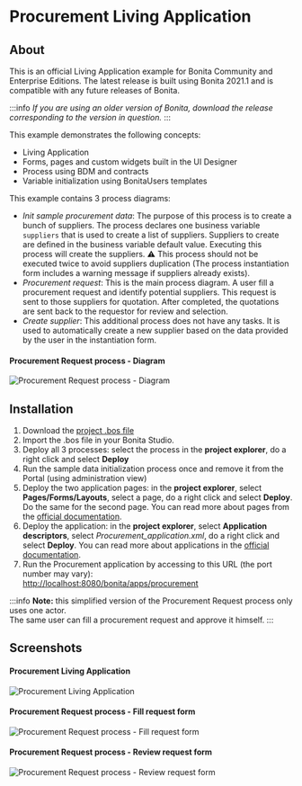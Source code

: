 # Procurement Living Application

## About
This is an official Living Application example for Bonita Community and Enterprise Editions.
The latest release is built using Bonita 2021.1 and is compatible with any future releases of Bonita.

:::info
*If you are using an older version of Bonita, download the release corresponding to the version in question.*
:::

This example demonstrates the following concepts:
- Living Application
- Forms, pages and custom widgets built in the UI Designer
- Process using BDM and contracts
- Variable initialization using BonitaUsers templates

This example contains 3 process diagrams:

- *Init sample procurement data*: The purpose of this process is to create a bunch of suppliers. The process declares one business variable `suppliers` that is used to create a list of suppliers. Suppliers to create are defined in the business variable default value. Executing this process will create the suppliers.
	:warning: This process should not be executed twice to avoid suppliers duplication (The process instantiation form includes a warning message if suppliers already exists).
- *Procurement request*: This is the main process diagram. A user fill a procurement request and identify potential suppliers. This request is sent to those suppliers for quotation. After completed, the quotations are sent back to the requestor for review and selection.
- *Create supplier*: This additional process does not have any tasks. It is used to automatically create a new supplier based on the data provided by the user in the instantiation form.

#### Procurement Request process - Diagram
<img src="/screenshots/procurement-request-diagram.png?raw=true" alt="Procurement Request process - Diagram"/>


## Installation

1. Download the <a href="https://github.com/Bonitasoft-Community/procurement-example/releases">project .bos file</a>
1. Import the .bos file in your Bonita Studio. 
1. Deploy all 3 processes: select the process in the **project explorer**, do a right click and select **Deploy**
1. Run the sample data initialization process once and remove it from the Portal (using administration view)
1. Deploy the two application pages: in the **project explorer**, select **Pages/Forms/Layouts**, select a page, do a right click and select **Deploy**. Do the same for the second page. You can read more about pages from the <a href="https://documentation.bonitasoft.com/bonita/7.9/pages">official documentation</a>.
1. Deploy the application: in the **project explorer**, select **Application descriptors**, select _Procurement_application.xml_, do a right click and select **Deploy**. You can read more about applications in the <a href="https://documentation.bonitasoft.com/bonita/7.9/applications">official documentation</a>.
10. Run the Procurement application by accessing to this URL (the port number may vary):<br/><a href="http://localhost:8080/bonita/apps/procurement">http://localhost:8080/bonita/apps/procurement</a>


:::info
**Note:** this simplified version of the Procurement Request process only uses one actor.<br/>
The same user can fill a procurement request and approve it himself.
:::

## Screenshots
#### Procurement Living Application
<img src="/screenshots/request-listing.png?raw=true" alt="Procurement Living Application"/>

#### Procurement Request process - Fill request form
<img src="/screenshots/fill-request-form.png?raw=true" alt="Procurement Request process - Fill request form"/>

#### Procurement Request process - Review request form
<img src="/screenshots/review-request-form.png?raw=true" alt="Procurement Request process - Review request form"/>
